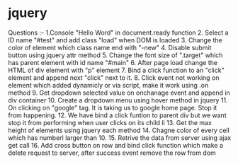 # jquery
Questions :-
   1.Console "Hello Word" in document.ready function
   2. Select a ID name "#test" and add class "load" when DOM is loaded
   3. Change the color of element which class name end with "-new"
   4. Disable submit button using jquery attr method
   5. Change the font size of ".target" which has parent element with id name "#main"
   6. After page load change the HTML of div element with "p" element
   7. Bind a click function to an "click" element and append next "click" next to it.
   8. Click event not working on element which added dynamicly or via script, make it work using .on method
   9. Get dropdown selected value on onchanage event and append in div container
   10. Create a dropdown menu using hover method in jquery
   11. On clicking on "google" tag. It is taking us to google home page. Stop it from happening.
   12. We have bind a click funtion to parent div but we want stop it from performing when user clicks on its child li
   13. Get the max height of elements using jquery each method
   14. Chagne color of every cell which has numberl larger than 10.
   15. Retrive the data from server using ajax get call
   16. Add cross button on row and bind click function which make a delete request to server, after success event remove the row from dom
